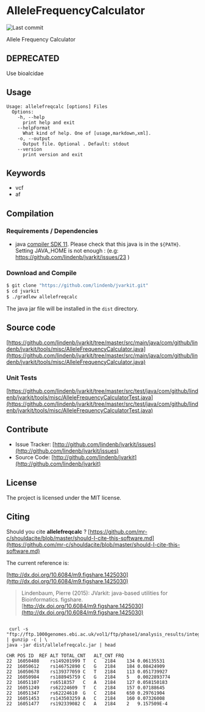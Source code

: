 # AlleleFrequencyCalculator

![Last commit](https://img.shields.io/github/last-commit/lindenb/jvarkit.png)

Allele Frequency Calculator


## DEPRECATED

Use bioalcidae

## Usage

```
Usage: allelefreqcalc [options] Files
  Options:
    -h, --help
      print help and exit
    --helpFormat
      What kind of help. One of [usage,markdown,xml].
    -o, --output
      Output file. Optional . Default: stdout
    --version
      print version and exit

```


## Keywords

 * vcf
 * af


## Compilation

### Requirements / Dependencies

* java [compiler SDK 11](https://jdk.java.net/11/). Please check that this java is in the `${PATH}`. Setting JAVA_HOME is not enough : (e.g: https://github.com/lindenb/jvarkit/issues/23 )


### Download and Compile

```bash
$ git clone "https://github.com/lindenb/jvarkit.git"
$ cd jvarkit
$ ./gradlew allelefreqcalc
```

The java jar file will be installed in the `dist` directory.

## Source code 

[https://github.com/lindenb/jvarkit/tree/master/src/main/java/com/github/lindenb/jvarkit/tools/misc/AlleleFrequencyCalculator.java](https://github.com/lindenb/jvarkit/tree/master/src/main/java/com/github/lindenb/jvarkit/tools/misc/AlleleFrequencyCalculator.java)

### Unit Tests

[https://github.com/lindenb/jvarkit/tree/master/src/test/java/com/github/lindenb/jvarkit/tools/misc/AlleleFrequencyCalculatorTest.java](https://github.com/lindenb/jvarkit/tree/master/src/test/java/com/github/lindenb/jvarkit/tools/misc/AlleleFrequencyCalculatorTest.java)


## Contribute

- Issue Tracker: [http://github.com/lindenb/jvarkit/issues](http://github.com/lindenb/jvarkit/issues)
- Source Code: [http://github.com/lindenb/jvarkit](http://github.com/lindenb/jvarkit)

## License

The project is licensed under the MIT license.

## Citing

Should you cite **allelefreqcalc** ? [https://github.com/mr-c/shouldacite/blob/master/should-I-cite-this-software.md](https://github.com/mr-c/shouldacite/blob/master/should-I-cite-this-software.md)

The current reference is:

[http://dx.doi.org/10.6084/m9.figshare.1425030](http://dx.doi.org/10.6084/m9.figshare.1425030)

> Lindenbaum, Pierre (2015): JVarkit: java-based utilities for Bioinformatics. figshare.
> [http://dx.doi.org/10.6084/m9.figshare.1425030](http://dx.doi.org/10.6084/m9.figshare.1425030)





```

 curl -s  "ftp://ftp.1000genomes.ebi.ac.uk/vol1/ftp/phase1/analysis_results/integrated_call_sets/ALL.chr22.integrated_phase1_v3.20101123.snps_indels_svs.genotypes.vcf.gz" | gunzip -c | \
java -jar dist/allelefreqcalc.jar | head

CHR	POS	ID	REF	ALT	TOTAL_CNT	ALT_CNT	FRQ
22	16050408	rs149201999	T	C	2184	134	0.06135531
22	16050612	rs146752890	C	G	2184	184	0.08424909
22	16050678	rs139377059	C	T	2184	113	0.051739927
22	16050984	rs188945759	C	G	2184	5	0.0022893774
22	16051107	rs6518357	C	A	2184	127	0.058150183
22	16051249	rs62224609	T	C	2184	157	0.07188645
22	16051347	rs62224610	G	C	2184	650	0.29761904
22	16051453	rs143503259	A	C	2184	160	0.07326008
22	16051477	rs192339082	C	A	2184	2	9.157509E-4

```




